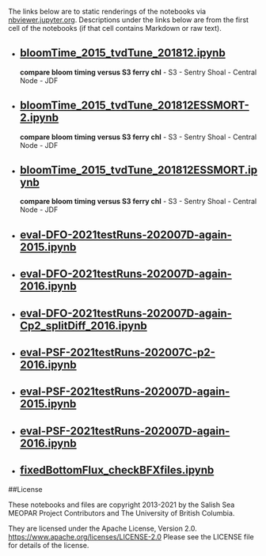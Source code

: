 The links below are to static renderings of the notebooks via
[nbviewer.jupyter.org](https://nbviewer.jupyter.org/).
Descriptions under the links below are from the first cell of the notebooks
(if that cell contains Markdown or raw text).

* ## [bloomTime_2015_tvdTune_201812.ipynb](https://nbviewer.jupyter.org/github/SalishSeaCast/analysis-elise-2/blob/master/notebooks/bioTuning/tvdTuning/bloomTime_2015_tvdTune_201812.ipynb)  
    
    **compare bloom timing versus S3 ferry chl**
        - S3
        - Sentry Shoal
        - Central Node
        - JDF

* ## [bloomTime_2015_tvdTune_201812ESSMORT-2.ipynb](https://nbviewer.jupyter.org/github/SalishSeaCast/analysis-elise-2/blob/master/notebooks/bioTuning/tvdTuning/bloomTime_2015_tvdTune_201812ESSMORT-2.ipynb)  
    
    **compare bloom timing versus S3 ferry chl**
        - S3
        - Sentry Shoal
        - Central Node
        - JDF

* ## [bloomTime_2015_tvdTune_201812ESSMORT.ipynb](https://nbviewer.jupyter.org/github/SalishSeaCast/analysis-elise-2/blob/master/notebooks/bioTuning/tvdTuning/bloomTime_2015_tvdTune_201812ESSMORT.ipynb)  
    
    **compare bloom timing versus S3 ferry chl**
        - S3
        - Sentry Shoal
        - Central Node
        - JDF

* ## [eval-DFO-2021testRuns-202007D-again-2015.ipynb](https://nbviewer.jupyter.org/github/SalishSeaCast/analysis-elise-2/blob/master/notebooks/bioTuning/tvdTuning/eval-DFO-2021testRuns-202007D-again-2015.ipynb)  
    
* ## [eval-DFO-2021testRuns-202007D-again-2016.ipynb](https://nbviewer.jupyter.org/github/SalishSeaCast/analysis-elise-2/blob/master/notebooks/bioTuning/tvdTuning/eval-DFO-2021testRuns-202007D-again-2016.ipynb)  
    
* ## [eval-DFO-2021testRuns-202007D-again-Cp2_splitDiff_2016.ipynb](https://nbviewer.jupyter.org/github/SalishSeaCast/analysis-elise-2/blob/master/notebooks/bioTuning/tvdTuning/eval-DFO-2021testRuns-202007D-again-Cp2_splitDiff_2016.ipynb)  
    
* ## [eval-PSF-2021testRuns-202007C-p2-2016.ipynb](https://nbviewer.jupyter.org/github/SalishSeaCast/analysis-elise-2/blob/master/notebooks/bioTuning/tvdTuning/eval-PSF-2021testRuns-202007C-p2-2016.ipynb)  
    
* ## [eval-PSF-2021testRuns-202007D-again-2015.ipynb](https://nbviewer.jupyter.org/github/SalishSeaCast/analysis-elise-2/blob/master/notebooks/bioTuning/tvdTuning/eval-PSF-2021testRuns-202007D-again-2015.ipynb)  
    
* ## [eval-PSF-2021testRuns-202007D-again-2016.ipynb](https://nbviewer.jupyter.org/github/SalishSeaCast/analysis-elise-2/blob/master/notebooks/bioTuning/tvdTuning/eval-PSF-2021testRuns-202007D-again-2016.ipynb)  
    
* ## [fixedBottomFlux_checkBFXfiles.ipynb](https://nbviewer.jupyter.org/github/SalishSeaCast/analysis-elise-2/blob/master/notebooks/bioTuning/tvdTuning/fixedBottomFlux_checkBFXfiles.ipynb)  
    

##License

These notebooks and files are copyright 2013-2021
by the Salish Sea MEOPAR Project Contributors
and The University of British Columbia.

They are licensed under the Apache License, Version 2.0.
https://www.apache.org/licenses/LICENSE-2.0
Please see the LICENSE file for details of the license.
